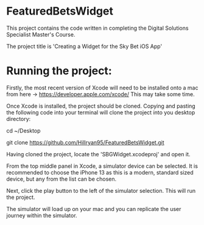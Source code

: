 # FeaturedBetsWidget

This project contains the code written in completing the Digital Solutions Specialist Master's Course.

The project title is 'Creating a Widget for the Sky Bet iOS App'

# Running the project:

Firstly, the most recent version of Xcode will need to be installed onto a mac from here -> https://developer.apple.com/xcode/
This may take some time.

Once Xcode is installed, the project should be cloned. Copying and pasting the following code into your terminal will clone the project into you desktop directory:

cd ~/Desktop

git clone https://github.com/Hillryan95/FeaturedBetsWidget.git

Having cloned the project, locate the 'SBGWidget.xcodeproj' and open it.

From the top middle panel in Xcode, a simulator device can be selected. It is recommended to choose the iPhone 13 as this is a modern, standard sized device, but any from the list can be chosen.

Next, click the play button to the left of the simulator selection. This will run the project.

The simulator will load up on your mac and you can replicate the user journey within the simulator. 
